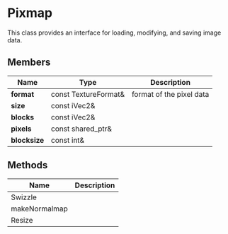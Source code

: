 # Pixmap #
This class provides an interface for loading, modifying, and saving image data.

## Members ##

| Name | Type | Description |
| ----- | ----- | ----- |
| **format** | const TextureFormat&  | format of the pixel data |
| **size** | const iVec2&  |
| **blocks** | const iVec2&  | 
| **pixels** | const shared_ptr<Buffer>&  |
| **blocksize** | const int&  |

## Methods ##
| Name | Description |
|-----|-----|
| Swizzle | |
| makeNormalmap | |
| Resize | |
